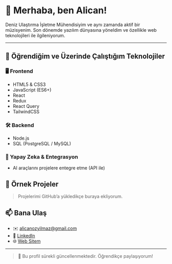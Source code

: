 # 👋 Merhaba, ben Alican!

Deniz Ulaştırma İşletme Mühendisiyim ve aynı zamanda aktif bir müzisyenim. Son dönemde yazılım dünyasına yöneldim ve özellikle web teknolojileri ile ilgileniyorum.

---

## 🚀 Öğrendiğim ve Üzerinde Çalıştığım Teknolojiler

### 🖥️ Frontend
- HTML5 & CSS3
- JavaScript (ES6+)
- React
- Redux
- React Query
- TailwindCSS

### 🛠️ Backend
- Node.js
- SQL (PostgreSQL / MySQL)

### 🤖 Yapay Zeka & Entegrasyon
- AI araçlarını projelere entegre etme (API ile)

## 📂 Örnek Projeler

> Projelerimi GitHub’a yükledikçe buraya ekliyorum.

## 📫 Bana Ulaş

- ✉️ alicanozyilmaz@gmail.com  
- 💼 [LinkedIn](https://www.linkedin.com/in/alicanozyilmaz)  
- 🌐 [Web Sitem](https://alicanozyilmaz.com)

---

> 🔧 Bu profil sürekli güncellenmektedir. Öğrendikçe paylaşıyorum!

